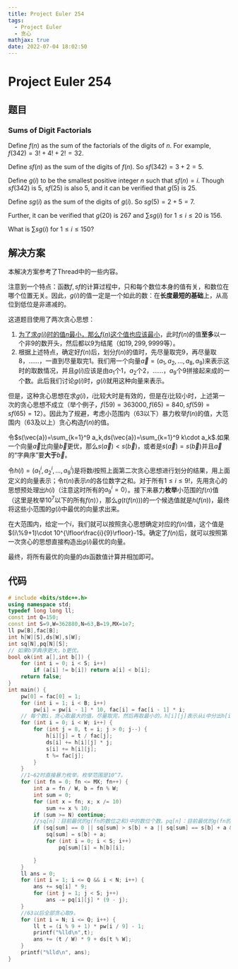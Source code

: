 ```yaml
---
title: Project Euler 254
tags:
  - Project Euler
  - 贪心
mathjax: true
date: 2022-07-04 18:02:50
---
```


<escape><!-- more --></escape>

# Project Euler 254

## 题目

### Sums of Digit Factorials

Define $f(n)$ as the sum of the factorials of the digits of $n$. For example, $f(342) = 3! + 4! + 2! = 32$.

Define $sf(n)$ as the sum of the digits of $f(n)$. So $sf(342) = 3 + 2 = 5$.

Define $g(i)$ to be the smallest positive integer $n$ such that $sf(n) = i$. Though $sf(342)$ is $5$, $sf(25)$ is also $5$, and it can be verified that $g(5)$ is $25$.

Define $sg(i)$ as the sum of the digits of $g(i)$. So $sg(5) = 2 + 5 = 7$.

Further, it can be verified that $g(20)$ is $267$ and $\sum sg(i)$ for $1 \le i \le 20$ is $156$.

What is $\sum sg(i)$ for $1 \le i \le 150$?

## 解决方案

本解决方案参考了Thread中的一些内容。

注意到一个特点：函数$f,sf$的计算过程中，只和每个数位本身的值有关，和数位在哪个位置无关。因此，$g(i)$的值一定是一个如此的数：在**长度最短的基础**上，从高位到低位是非递减的。

这道题目使用了两次贪心思想：

1. <u>为了求$g(i)$时的值$n$最小，那么$f(n)$这个值也应该最小</u>，此时$f(n)$的值**至多**以一个非$9$的数开头，然后都以$9$为结尾（如$19,299,9999$等）。
2. 根据上述特点，确定好$f(n)$后，划分$f(n)$的值时，先尽量取完$9$，再尽量取$8$，……，一直到尽量取完$1$。我们用一个向量$\vec{a}=(a_1,a_2,\dots,a_8,a_9)$来表示这时的取数情况，并且$g(i)$应该是由$a_1$个$1$，$a_2$个$2$，……，$a_9$个$9$拼接起来成的一个数。此后我们讨论$g(i)$时，$g(i)$就用这种向量来表示。

但是，这种贪心思想在求$g(i)$，$i$比较大时是有效的，但是在$i$比较小时，上述第一次的贪心思想不成立（举个例子，$f(59)=363000,f(65)=840,sf(59)=sf(65)=12$）。因此为了规避，考虑小范围内（$63$以下）暴力枚举$f(n)$的值，大范围内（$63$及以上）贪心构造$f(n)$的值。

令$s(\vec{a})=\sum_{k=1}^9 a_k,ds(\vec{a})=\sum_{k=1}^9 k\cdot a_k$.如果一个向量$\vec{a}$比向量$\vec{b}$更优，那么$s(\vec{a})<s(\vec{b})$，或者是$s(\vec{a})=s(\vec{b})$并且$\vec{a}$的“字典序”要**大于**$\vec{b}$。

令$h(i)=(a_1^i,a_2^i,\dots,a_9^i)$是将数$i$按照上面第二次贪心思想进行划分的结果，用上面定义的向量表示；令$t(n)$表示$n$的各位数字之和。对于所有$1\le i\le 9!$，先用贪心的思想预处理出$h(i)$（注意这时所有的$a_9^i=0$）。接下来暴力**枚举**小范围的$f(n)$值（这里是枚举$10^7$以下的所有$f(n)$），那么$g(t(f(n)))$的一个候选值就是$h(f(n))$，最终将这些小范围的$g(i)$中最优的向量求出来。

在大范围内，给定一个$i$，我们就可以按照贪心思想确定对应的$f(n)$值，这个值是$(i\%9+1)\cdot 10^{\lfloor\frac{i}{9}\rfloor}-1$。确定了$f(n)$后，就可以按照第一次贪心的思想直接构造出$g(i)$最优的向量。

最终，将所有最优的向量的$ds$函数值计算并相加即可。

## 代码

```C++
# include <bits/stdc++.h>
using namespace std;
typedef long long ll;
const int Q=150;
const int S=9,W=362880,N=63,B=19,MX=1e7;
ll pw[B],fac[B];
int h[W][S],ds[W],s[W];
int sq[N],pq[N][S];
// 如果b字典序更大，b更优。
bool ok(int a[],int b[]) {
    for (int i = 0; i < S; i++)
        if (a[i] != b[i]) return a[i] < b[i];
    return false;
}
int main() {
    pw[0] = fac[0] = 1;
    for (int i = 1; i < B; i++)
        pw[i] = pw[i - 1] * 10, fac[i] = fac[i - 1] * i;
    // 每个数i，贪心取最大的值，尽量取完，然后再取最小的。h[i][j]表示从i中分出h[i][j]个fac[j]。
    for (int i = 0; i < W; i++) {
        for (int j = 8, t = i; j > 0; j--) {
            h[i][j] = t / fac[j];
            ds[i] += h[i][j] * j;
            s[i] += h[i][j];
            t %= fac[j];
        }
    }
    //1~62时直接暴力枚举。枚举范围是10^7。
    for (int fn = 0; fn <= MX; fn++) {
        int a = fn / W, b = fn % W;
        int sum = 0;
        for (int x = fn; x; x /= 10)
            sum += x % 10;
        if (sum >= N) continue;
        //sq[n]：目前最优的g(fn的数位之和)中的数位个数。pq[n]：目前最优的g(fn的数位之和)中的向量。
        if (sq[sum] == 0 || sq[sum] > s[b] + a || sq[sum] == s[b] + a && ok(pq[sum], h[b])) {
            sq[sum] = s[b] + a;
            for (int i = 0; i < S; i++)
                pq[sum][i] = h[b][i];

        }
    }
    ll ans = 0;
    for (int i = 1; i <= Q && i < N; i++) {
        ans += sq[i] * 9;
        for (int j = 1; j < S; j++)
            ans -= pq[i][j] * (9 - j);
    }
    //63以后全部贪心取9。
    for (int i = N; i <= Q; i++) {
        ll t = (i % 9 + 1) * pw[i / 9] - 1;
        printf("%lld\n",t);
        ans += (t / W) * 9 + ds[t % W];
    }
    printf("%lld\n", ans);
}

```
